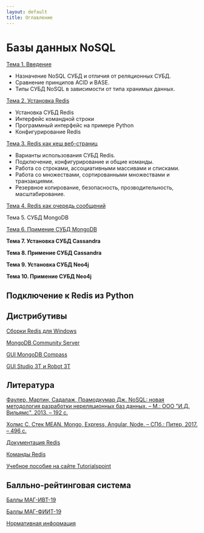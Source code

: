```yaml
---
layout: default
title: Оглавление
---
```


# Базы данных NoSQL

[Тема 1. Введение](intro.html)

* Назначение NoSQL СУБД и отличия от реляционных СУБД.
* Сравнение принципов ACID и BASE.
* Типы СУБД NoSQL в зависимости от типа хранимых данных.

[Тема 2. Установка Redis](redis-intro.html)

* Установка СУБД Redis
* Интерфейс командной строки
* Программный интерфейс на примере Python
* Конфигурирование Redis

[Тема 3. Redis как кеш веб-страниц](./redis-cache/readme)

* Варианты использования СУБД Redis.
* Подключение, конфигурирование и общие команды.
* Работа со строками, ассоциативными массивами и списками.
* Работа со множествами, сортированными множествами и транзакциями.
* Резервное копирование, безопасность, прозводительность, масштабирование.

[Тема 4. Redis как очередь сообщений](redis-queue)

Тема 5. СУБД MongoDB

[Тема 6. Примение СУБД MongoDB](mongo-web)

**Тема 7. Установка СУБД Cassandra**

**Тема 8. Примение СУБД Cassandra**

**Тема 9. Установка СУБД Neo4j**

**Тема 10. Примение СУБД Neo4j**


## Подключение к Redis из Python


## Дистрибутивы

[Сборки Redis для Windows](https://github.com/MicrosoftArchive/redis/releases)

[MongoDB Community Server](https://www.mongodb.com/download-center/community)

[GUI MongoDB Compass](https://www.mongodb.com/download-center/compass)

[GUI Studio 3T и Robot 3T](https://robomongo.org/download)


## Литература

[Фаулер, Мартин, Садалаж, Прамодкумар Дж. NoSQL: новая методология разработки нереляционных баз данных. – М.: ООО "И.Д. Вильямс", 2013. – 192 с.](https://drive.google.com/file/d/1u7QGgzFSBZS61-ec_xLqQlgqLzMHD-xK/view)

[Холмс С. Стек MEAN. Mongo, Express, Angular, Node. – СПб.: Питер, 2017. – 496 с.](https://drive.google.com/file/d/1lI6zmbLV8OBmdRen37AbS8dQnI4mD2Fc/view)

[Документация Redis](https://redis.io/documentation)

[Команды Redis](https://redis.io/commands)

[Учебное пособие на сайте Tutorialspoint](https://www.tutorialspoint.com/redis/)


## Балльно-рейтинговая система

[Баллы МАГ-ИВТ-19](https://docs.google.com/spreadsheets/d/1fPegXkWzbUJL-WLDqUybJcj06mull4936J0N-kAiOoo/)

[Баллы МАГ-ФИИТ-19](https://docs.google.com/spreadsheets/d/11iHGAok2f5ybwbUaCUCvE19X5Qs8v9tOkAnU1cEatcM/)

[Нормативная информация](regulations.html)
